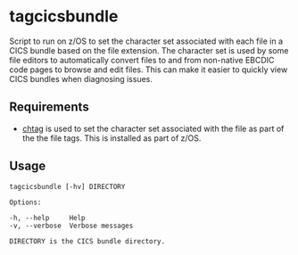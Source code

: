 # tagcicsbundle

Script to run on z/OS to set the character set associated with each file in a CICS bundle based on the file extension. The character set is used by some file editors to automatically convert files to and from non-native EBCDIC code pages to browse and edit files. This can make it easier to quickly view CICS bundles when diagnosing issues.
 
## Requirements

* [chtag](https://www.ibm.com/support/knowledgecenter/en/SSLTBW_2.2.0/com.ibm.zos.v2r2.bpxa500/chtag.htm) is used to set the character set associated with the file as part of the the file tags. This is installed as part of z/OS.
 
## Usage
 
~~~~
tagcicsbundle [-hv] DIRECTORY

Options:

-h, --help     Help
-v, --verbose  Verbose messages

DIRECTORY is the CICS bundle directory.
~~~~
